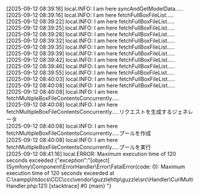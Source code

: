 [2025-09-12 08:39:16] local.INFO: I am here syncAndGetModelData.....  
[2025-09-12 08:39:16] local.INFO: I am here fetchFullBoxFileList.....  
[2025-09-12 08:39:22] local.INFO: I am here fetchFullBoxFileList.....  
[2025-09-12 08:39:25] local.INFO: I am here fetchFullBoxFileList.....  
[2025-09-12 08:39:28] local.INFO: I am here fetchFullBoxFileList.....  
[2025-09-12 08:39:32] local.INFO: I am here fetchFullBoxFileList.....  
[2025-09-12 08:39:35] local.INFO: I am here fetchFullBoxFileList.....  
[2025-09-12 08:39:39] local.INFO: I am here fetchFullBoxFileList.....  
[2025-09-12 08:39:42] local.INFO: I am here fetchFullBoxFileList.....  
[2025-09-12 08:39:46] local.INFO: I am here fetchFullBoxFileList.....  
[2025-09-12 08:39:55] local.INFO: I am here fetchFullBoxFileList.....  
[2025-09-12 08:40:03] local.INFO: I am here fetchFullBoxFileList.....  
[2025-09-12 08:40:08] local.INFO: I am here fetchFullBoxFileList.....  
[2025-09-12 08:40:08] local.INFO: I am here fetchMultipleBoxFileContentsConcurrently.....  
[2025-09-12 08:40:08] local.INFO: I am here fetchMultipleBoxFileContentsConcurrently.....リクエストを生成するジェネレータ  
[2025-09-12 08:40:08] local.INFO: I am here fetchMultipleBoxFileContentsConcurrently.....プールを作成  
[2025-09-12 08:40:08] local.INFO: I am here fetchMultipleBoxFileContentsConcurrently.....プールを実行  
[2025-09-12 08:41:16] local.ERROR: Maximum execution time of 120 seconds exceeded {"exception":"[object] (Symfony\\Component\\ErrorHandler\\Error\\FatalError(code: 0): Maximum execution time of 120 seconds exceeded at C:\\xampp\\htdocs\\CCC\\ccc\\vendor\\guzzlehttp\\guzzle\\src\\Handler\\CurlMultiHandler.php:121)
[stacktrace]
#0 {main}
"} 
